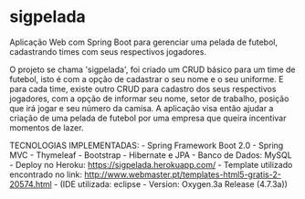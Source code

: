 # sigpelada
Aplicação Web com Spring Boot para gerenciar uma pelada de futebol, cadastrando times com seus respectivos jogadores.

O projeto se chama 'sigpelada', foi criado um CRUD básico para um time de futebol, isto é com a opção de cadastrar o seu nome e o seu uniforme. E para cada time, existe outro CRUD para cadastro dos seus respectivos jogadores, com a opção de informar seu nome, setor de trabalho, posição que irá jogar e seu número da camisa. A aplicação visa então ajudar a criação de uma pelada de futebol por uma empresa que queira incentivar momentos de lazer.

TECNOLOGIAS IMPLEMENTADAS:
	- Spring Framework Boot 2.0
	- Spring MVC
	- Thymeleaf
	- Bootstrap
	- Hibernate e JPA
	- Banco de Dados: MySQL
	- Deploy no Heroku: https://sigpelada.herokuapp.com/
	- Template utilizado encontrado no link: http://www.webmaster.pt/templates-html5-gratis-2-20574.html
	- (IDE utilizada: eclipse - Version: Oxygen.3a Release (4.7.3a))
